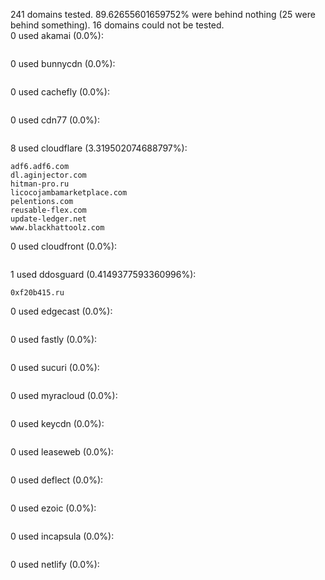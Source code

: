 241 domains tested. 89.62655601659752% were behind nothing (25 were behind something). 16 domains could not be tested.<br>
0 used akamai (0.0%):
```

```

0 used bunnycdn (0.0%):
```

```

0 used cachefly (0.0%):
```

```

0 used cdn77 (0.0%):
```

```

8 used cloudflare (3.319502074688797%):
```
adf6.adf6.com
dl.aginjector.com
hitman-pro.ru
licocojambamarketplace.com
pelentions.com
reusable-flex.com
update-ledger.net
www.blackhattoolz.com
```

0 used cloudfront (0.0%):
```

```

1 used ddosguard (0.4149377593360996%):
```
0xf20b415.ru
```

0 used edgecast (0.0%):
```

```

0 used fastly (0.0%):
```

```

0 used sucuri (0.0%):
```

```

0 used myracloud (0.0%):
```

```

0 used keycdn (0.0%):
```

```

0 used leaseweb (0.0%):
```

```

0 used deflect (0.0%):
```

```

0 used ezoic (0.0%):
```

```

0 used incapsula (0.0%):
```

```

0 used netlify (0.0%):
```

```
